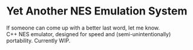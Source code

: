 # Yet Another NES Emulation System
If someone can come up with a better last word, let me know.  
C++ NES emulator, designed for speed and (semi-unintentionally) portability. Currently WIP.
